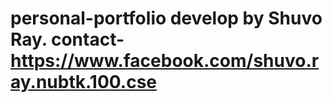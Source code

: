 # personal-portfolio develop by Shuvo Ray. contact- https://www.facebook.com/shuvo.ray.nubtk.100.cse
